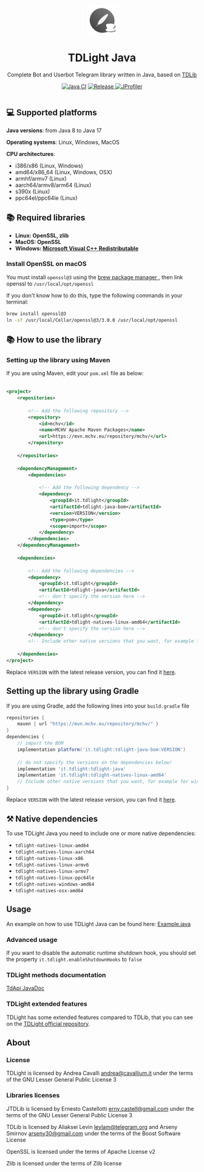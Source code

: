 <div style="text-align: center" align="center">
    <a href="https://github.com/tdlight-team/tdlight-java"><img src="./.media/tdlight-logo.png" alt="TDLight logo" style="width: 5rem; height: 5rem"></a>
    <h1>TDLight Java</h1>
    <p>Complete Bot and Userbot Telegram library written in Java, based on <a href="https://github.com/tdlib/td">TDLib</a></p>
    <a href="https://travis-ci.com/tdlight-team/tdlight-java-natives">
<img alt="Java CI" src="https://img.shields.io/github/workflow/status/tdlight-team/tdlight-java/Maven%20Package?style=flat-square)"></a>
    <a href="https://github.com/tdlight-team/tdlight-java/releases">
        <img alt="Release" src="https://img.shields.io/github/v/release/tdlight-team/tdlight-java.svg?include_prereleases&style=flat-square)">
    </a>
    <a href="https://www.ej-technologies.com/products/jprofiler/overview.html">
        <img alt="JProfiler" src="https://local.cavallium.it/mirrors/jprofiler-logo/jprofiler-logo-badge.svg">
    </a>
</div>
<br>

## 💻 Supported platforms

**Java versions**: from Java 8 to Java 17

**Operating systems**: Linux, Windows, MacOS

**CPU architectures**:

- i386/x86 (Linux, Windows)
- amd64/x86_64 (Linux, Windows, OSX)
- armhf/armv7 (Linux)
- aarch64/armv8/arm64 (Linux)
- s390x (Linux)
- ppc64el/ppc64le (Linux)

## 📚 Required libraries
- **Linux: OpenSSL, zlib**
- **MacOS: OpenSSL**
- **Windows: [Microsoft Visual C++ Redistributable](https://aka.ms/vs/17/release/vc_redist.x64.exe)**

### Install OpenSSL on macOS

You must install `openssl@3` using the <a href="https://brew.sh">brew package manager </a>, then link openssl
to `/usr/local/opt/openssl`

If you don't know how to do this, type the following commands in your terminal:

```bash
brew install openssl@3
ln -sf /usr/local/Cellar/openssl@3/3.0.0 /usr/local/opt/openssl
```

## 📚 How to use the library

### Setting up the library using Maven

If you are using Maven, edit your `pom.xml` file as below:

```xml

<project>
	<repositories>

		<!-- Add the following repository -->
		<repository>
			<id>mchv</id>
			<name>MCHV Apache Maven Packages</name>
			<url>https://mvn.mchv.eu/repository/mchv/</url>
		</repository>

	</repositories>

	<dependencyManagement>
		<dependencies>
			
			<!-- Add the following dependency -->
			<dependency>
				<groupId>it.tdlight</groupId>
				<artifactId>tdlight-java-bom</artifactId>
				<version>VERSION</version>
				<type>pom</type>
				<scope>import</scope>
			</dependency>
		</dependencies>
	</dependencyManagement>

	<dependencies>

		<!-- Add the following dependencies -->
		<dependency>
			<groupId>it.tdlight</groupId>
			<artifactId>tdlight-java</artifactId>
			<!-- don't specify the version here -->
		</dependency>
		<dependency>
			<groupId>it.tdlight</groupId>
			<artifactId>tdlight-natives-linux-amd64</artifactId>
			<!-- don't specify the version here -->
		</dependency>
		<!-- Include other native versions that you want, for example for windows, osx, ... -->

	</dependencies>
</project>
```

Replace `VERSION` with the latest release version, you can find
it [here](https://github.com/tdlight-team/tdlight-java/releases).

## Setting up the library using Gradle

If you are using Gradle, add the following lines into your `build.gradle` file

```groovy
repositories {
	maven { url "https://mvn.mchv.eu/repository/mchv/" }
}
dependencies {
	// import the BOM
	implementation platform('it.tdlight:tdlight-java-bom:VERSION')

	// do not specify the versions on the dependencies below!
	implementation 'it.tdlight:tdlight-java'
	implementation 'it.tdlight:tdlight-natives-linux-amd64'
	// Include other native versions that you want, for example for windows, osx, ...
}
```

Replace `VERSION` with the latest release version, you can find
it [here](https://github.com/tdlight-team/tdlight-java/releases).

## ⚒ Native dependencies

To use TDLight Java you need to include one or more native dependencies:

- `tdlight-natives-linux-amd64`
- `tdlight-natives-linux-aarch64`
- `tdlight-natives-linux-x86`
- `tdlight-natives-linux-armv6`
- `tdlight-natives-linux-armv7`
- `tdlight-natives-linux-ppc64le`
- `tdlight-natives-windows-amd64`
- `tdlight-natives-osx-amd64`

## Usage

An example on how to use TDLight Java can be found
here: [Example.java](https://github.com/tdlight-team/tdlight-java/blob/master/example/src/main/java/it.tdlight.example/Example.java)

### Advanced usage

If you want to disable the automatic runtime shutdown hook, you should set the property `it.tdlight.enableShutdownHooks`
to `false`

### TDLight methods documentation

[TdApi JavaDoc](https://tdlight-team.github.io/tdlight-docs)

### TDLight extended features

TDLight has some extended features compared to TDLib, that you can see on
the [TDLight official repository](https://github.com/tdlight-team/tdlight#tdlight-extra-features).

## About

### **License**

TDLight is licensed by Andrea Cavalli <andrea@cavallium.it> under the terms of the GNU Lesser General Public License 3

### **Libraries licenses**

JTDLib is licensed by Ernesto Castellotti <erny.castell@gmail.com> under the terms of the GNU Lesser General Public
License 3

TDLib is licensed by Aliaksei Levin <levlam@telegram.org> and Arseny Smirnov <arseny30@gmail.com> under the terms of the
Boost Software License

OpenSSL is licensed under the terms of Apache License v2

Zlib is licensed under the terms of Zlib license
